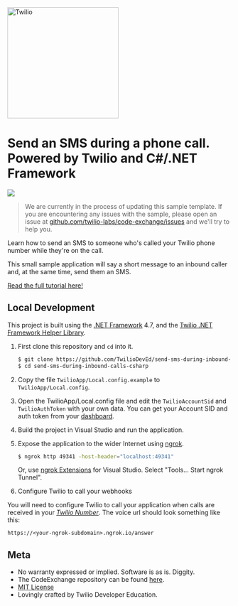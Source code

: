 <a href="https://www.twilio.com">
  <img src="https://static0.twilio.com/marketing/bundles/marketing/img/logos/wordmark-red.svg" alt="Twilio" width="250" />
</a>

# Send an SMS during a phone call. Powered by Twilio and C#/.NET Framework

![](https://github.com/TwilioDevEd/send-sms-during-inbound-calls-csharp/workflows/NetFx/badge.svg)

> We are currently in the process of updating this sample template. If you are encountering any issues with the sample, please open an issue at [github.com/twilio-labs/code-exchange/issues](https://github.com/twilio-labs/code-exchange/issues) and we'll try to help you.

Learn how to send an SMS to someone who's called your Twilio phone number while they're on the call.

This small sample application will say a short message to an inbound caller and, at the same time, send them an SMS.

[Read the full tutorial here!](https://www.twilio.com/docs/sms/tutorials/send-sms-during-phone-call-csharp)


## Local Development

This project is built using the [.NET Framework](https://dotnet.microsoft.com/download/dotnet-framework/net472) 4.7, and the [Twilio .NET Framework Helper Library](https://www.twilio.com/docs/libraries/csharp-dotnet).

1. First clone this repository and `cd` into it.

   ```bash
   $ git clone https://github.com/TwilioDevEd/send-sms-during-inbound-calls-csharp.git
   $ cd send-sms-during-inbound-calls-csharp
   ```

1. Copy the file `TwilioApp/Local.config.example` to `TwilioApp/Local.config`.

1. Open the TwilioApp/Local.config file and edit the `TwilioAccountSid` and `TwilioAuthToken` with your own data. You can get your Account SID and auth token from your [dashboard](https://www.twilio.com/console).

1. Build the project in Visual Studio and run the application.

1. Expose the application to the wider Internet using [ngrok](https://ngrok.com/).

    ```bash
    $ ngrok http 49341 -host-header="localhost:49341"
    ```

    Or, use [ngrok Extensions](https://marketplace.visualstudio.com/items?itemName=DavidProthero.NgrokExtensions) for Visual Studio. Select "Tools... Start ngrok Tunnel".

1. Configure Twilio to call your webhooks

  You will need to configure Twilio to call your application when calls are
  received in your [*Twilio Number*](https://www.twilio.com/user/account/messaging/phone-numbers).
  The voice url should look something like this:

  ```
  https://<your-ngrok-subdomain>.ngrok.io/answer
  ```


## Meta

* No warranty expressed or implied. Software is as is. Diggity.
* The CodeExchange repository can be found [here](https://github.com/twilio-labs/code-exchange/).
* [MIT License](http://www.opensource.org/licenses/mit-license.html)
* Lovingly crafted by Twilio Developer Education.
